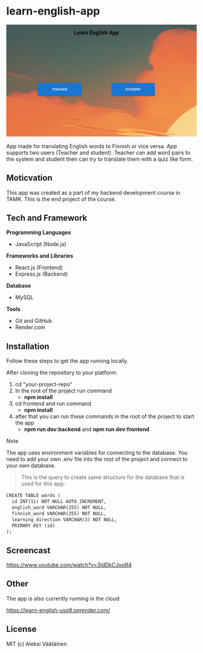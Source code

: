 # learn-english-app

![Screenshot](screenshot/readme-pic.png)

App made for translating English words to Finnish or vice versa. App supports two users (Teacher and student).
Teacher can add word pairs to the system and student then can try to translate them with a quiz like form.

## Moticvation

This app was created as a part of my backend development course in TAMK. 
This is the end project of the course.

## Tech and Framework

**Programming Languages**
- JavaScript (Node.js)

**Frameworks and Libraries**
- React.js (Frontend)
- Express.js (Backend)

**Database**
- MySQL

**Tools**
- Git and GitHub
- Render.com

## Installation

Follow these steps to get the app running locally.

After cloning the repository to your platform:

1. cd "your-project-repo"
2. In the root of the project run command
    - **npm install**
3. cd frontend and run command
    - **npm install**
4. after that you can run these commands in the root of the project to start the app
    - **npm run dev:backend** and **npm run dev:frontend**

>[!NOTE]
>The app uses environment variables for connecting to the database.
>You need to add your own .env file into the root of the project and
>connect to your own database.

>This is the query to create same structure for the database that is used 
>for this app:
```
CREATE TABLE words (
  id INT(11) NOT NULL AUTO_INCREMENT,
  english_word VARCHAR(255) NOT NULL,
  finnish_word VARCHAR(255) NOT NULL,
  learning_direction VARCHAR(3) NOT NULL,
  PRIMARY KEY (id)
);
```
## Screencast

https://www.youtube.com/watch?v=3IdDkCJxpR4

## Other

The app is also currently running in the cloud:

https://learn-english-usq9.onrender.com/

## License 

MIT (c) Aleksi Väätäinen